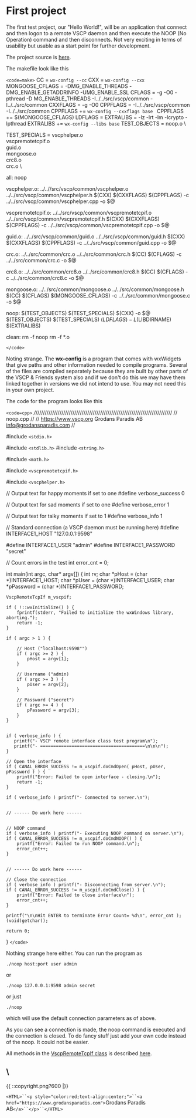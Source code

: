 # First project

The first test project, our "Hello World!", will be an application that connect and then logon to a remote VSCP daemon and then execute the NOOP (No Operation) command and then disconnects. Not very exciting in terms of usability but usable as a start point for further development.

The project source is [here](https///github.com/grodansparadis/vscp/tree/master/tests/noop).

The makefile look like this

`<code=make>`
CC = `wx-config --cc`
CXX = `wx-config --cxx`
MONGOOSE_CFLAGS = -DMG_ENABLE_THREADS -DMG_ENABLE_GETADDRINFO -UMG_ENABLE_SSL
CFLAGS = -g -O0 -pthread -D MG_ENABLE_THREADS -I../../src/vscp/common -I../../src/common
CXXFLAGS = -g -O0 
CPPFLAGS =  -I../../src/vscp/common -I../../src/common 
CPPFLAGS += `wx-config --cxxflags base `
CPPFLAGS += $(MONGOOSE_CFLAGS)
LDFLAGS = 
EXTRALIBS =  -lz -lrt -lm -lcrypto -lpthread
EXTRALIBS += `wx-config --libs base`
TEST_OBJECTS =  noop.o \

TEST_SPECIALS = vscphelper.o \
	vscpremotetcpif.o \
	guid.o \
	mongoose.o \
	crc8.o \
	crc.o \

all:	noop

vscphelper.o: ../..//src/vscp/common/vscphelper.o ../../src/vscp/common/vscphelper.h
	$(CXX)  $(CXXFLAGS) $(CPPFLAGS) -c ../../src/vscp/common/vscphelper.cpp -o $@

vscpremotetcpif.o: ../../src/vscp/common/vscpremotetcpif.o ../../src/vscp/common/vscpremotetcpif.h
	$(CXX)  $(CXXFLAGS) $(CPPFLAGS) -c ../../src/vscp/common/vscpremotetcpif.cpp -o $@

guid.o: ../../src/vscp/common/guid.o ../../src/vscp/common/guid.h
	$(CXX)  $(CXXFLAGS) $(CPPFLAGS) -c ../../src/vscp/common/guid.cpp -o $@

crc.o: ../../src/common/crc.o ../../src/common/crc.h 
	$(CC) $(CFLAGS) -c ../../src/common/crc.c -o $@

crc8.o: ../../src/common/crc8.o ../../src/common/crc8.h
	$(CC) $(CFLAGS) -c ../../src/common/crc8.c -o $@	

mongoose.o: ../../src/common/mongoose.o ../../src/common/mongoose.h
	$(CC) $(CFLAGS) $(MONGOOSE_CFLAGS) -c ../../src/common/mongoose.c -o $@ 	

noop: $(TEST_OBJECTS) $(TEST_SPECIALS)
	$(CXX)  -o $@ $(TEST_OBJECTS) $(TEST_SPECIALS) $(LDFLAGS) -L$(LIBDIRNAME)  $(EXTRALIBS)

clean:
	rm -f noop
	rm -f *.o

`</code>`

Noting strange. The **wx-config** is a program that comes with wxWidgets that give paths and other information needed to compile programs. Several of the files are compiled separately because they are built by other parts of the VSCP & Friends system also and if we don't do this we may have them linked together in versions we did not intend to use. You may not need this in your own project.

The code for the program looks like this

`<code=cpp>`
*/*//////////////////////////////////////////////////////////////////////////
// noop.cpp 
//
// https://www.vscp.org   Grodans Paradis AB   info@grodansparadis.com
//

#include `<stdio.h>`

#include `<stdlib.h>`
#include `<string.h>`

#include `<math.h>`

#include `<vscpremotetcpif.h>`

#include `<vscphelper.h>`

// Output text for happy moments if set to one
#define verbose_success         0

// Output text for sad moments if set to one
#define verbose_error           1

// Output text for talky moments if set to 1
#define verbose_info            1

// Standard connection (a VSCP daemon must be running here)
#define INTERFACE1_HOST         "127.0.0.1:9598"

#define INTERFACE1_USER         "admin"
#define INTERFACE1_PASSWORD     "secret"


// Count errors in the test
int error_cnt = 0;

int main(int argc, char* argv[])
{
    int rv;
    char *pHost = (char *)INTERFACE1_HOST;
    char *pUser = (char *)INTERFACE1_USER;
    char *pPassword = (char *)INTERFACE1_PASSWORD;

    VscpRemoteTcpIf m_vscpif;

    if ( !::wxInitialize() ) {
        fprintf(stderr, "Failed to initialize the wxWindows library, aborting.");
        return -1;
    }

    if ( argc > 1 ) {

        // Host ("localhost:9598"")
        if ( argc >= 2 ) {
            pHost = argv[1];
        }

        // Username ("admin)
        if ( argc >= 3 ) {
            pUser = argv[2];
        }

        // Password ("secret")
        if ( argc >= 4 ) {
            pPassword = argv[3];
        }
    }


    if ( verbose_info ) {
       printf("- VSCP remote interface class test program\n");
       printf("- ========================================\n\n\n");
    }

    // Open the interface
    if ( CANAL_ERROR_SUCCESS != m_vscpif.doCmdOpen( pHost, pUser, pPassword ) ) {
        printf("Error: Failed to open interface - closing.\n");
        return -1;
    }

    if ( verbose_info ) printf("- Connected to server.\n");


    // ------ Do work here ------


    // NOOP command
    if ( verbose_info ) printf("- Executing NOOP command on server.\n");
    if ( CANAL_ERROR_SUCCESS != m_vscpif.doCmdNOOP() ) {
        printf("Error: Failed to run NOOP command.\n");
        error_cnt++;
    }


    // ------ Do work here ------

    // Close the connection
    if ( verbose_info ) printf("- Disconnecting from server.\n");
    if ( CANAL_ERROR_SUCCESS != m_vscpif.doCmdClose() ) {
        printf("Error: Failed to close interface\n");
        error_cnt++;
    }

    printf("\n\nHit ENTER to terminate Error Count= %d\n", error_cnt );
    (void)getchar();
   
    return 0;
    
}
`</code>`

Nothing strange here either. You can run the program as

    ./noop host:port user admin

or 

    ./noop 127.0.0.1:9598 admin secret

or just

    ./noop

which will use the default connection parameters as of above.

As you can see a connection is made, the noop command is executed and the connection is closed. To  do fancy stuff just add your own code instead of the noop. It could not be easier.

All methods in the [VscpRemoteTcpIf class](https///github.com/grodansparadis/vscp/blob/master/src/vscp/common/vscpremotetcpif.h) is described [here](classes_vscpremotetcpipif_metods).

\\ 
----
{{  ::copyright.png?600  |}}

`<HTML>``<p style="color:red;text-align:center;">``<a href="https://www.grodansparadis.com">`Grodans Paradis AB`</a>``</p>``</HTML>`
